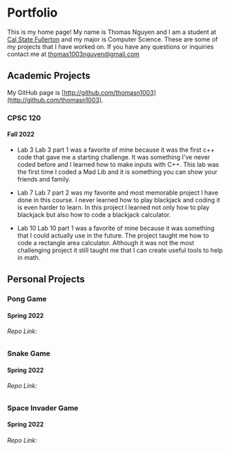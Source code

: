 # Portfolio
This is my home page! My name is Thomas Nguyen and I am a student at [Cal State Fullerton](http://www.fullerton.edu/) and my major is Computer Science. These are some of my projects that I have worked on. If you have any questions or inquiries contact me at thomas1003nguyen@gmail.com

## Academic Projects
My GitHub page is [http://github.com/thomasn1003](http://github.com/thomasn1003).


### CPSC 120

#### Fall 2022

* Lab 3
Lab 3 part 1 was a favorite of mine because it was the first c++ code that gave me a starting challenge. It was something I've never coded before and I learned how to make inputs with C++. This lab was the first time I coded a Mad Lib and it is something you can show your friends and family. 

* Lab 7
Lab 7 part 2 was my favorite and most memorable project I have done in this course. I never learned how to play blackjack and coding it is even harder to learn. In this project I learned not only how to play blackjack but also how to code a blackjack calculator. 

* Lab 10
Lab 10 part 1 was a favorite of mine because it was something that I could actually use in the future. The project taught me how to code a rectangle area calculator. Although it was not the most challenging project it still taught me that I can create useful tools to help in math. 

## Personal Projects

### Pong Game

#### Spring 2022

###### Repo Link: 


### Snake Game

#### Spring 2022

###### Repo Link:


### Space Invader Game

#### Spring 2022

###### Repo Link: 
